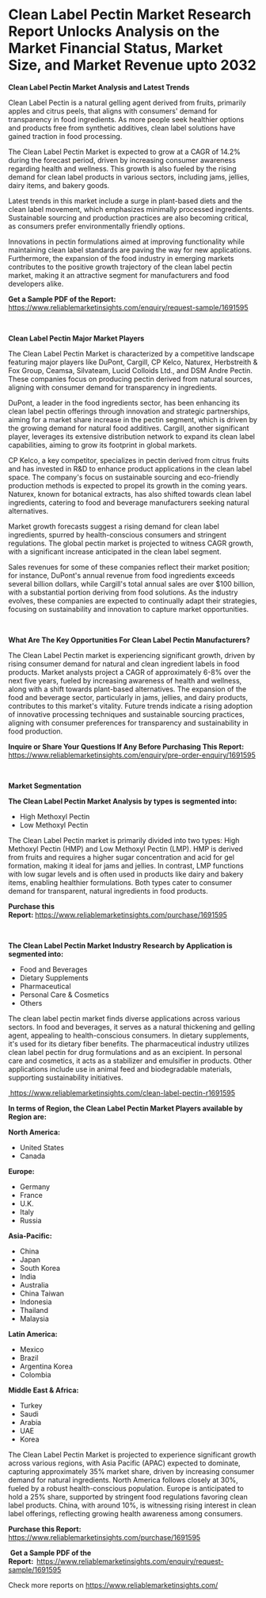 <p><h1>Clean Label Pectin Market Research Report Unlocks Analysis on the Market Financial Status, Market Size, and Market Revenue upto 2032</h1></p><p><strong>Clean Label Pectin Market Analysis and Latest Trends</strong></p>
<p><p>Clean Label Pectin is a natural gelling agent derived from fruits, primarily apples and citrus peels, that aligns with consumers' demand for transparency in food ingredients. As more people seek healthier options and products free from synthetic additives, clean label solutions have gained traction in food processing.</p><p>The Clean Label Pectin Market is expected to grow at a CAGR of 14.2% during the forecast period, driven by increasing consumer awareness regarding health and wellness. This growth is also fueled by the rising demand for clean label products in various sectors, including jams, jellies, dairy items, and bakery goods. </p><p>Latest trends in this market include a surge in plant-based diets and the clean label movement, which emphasizes minimally processed ingredients. Sustainable sourcing and production practices are also becoming critical, as consumers prefer environmentally friendly options. </p><p>Innovations in pectin formulations aimed at improving functionality while maintaining clean label standards are paving the way for new applications. Furthermore, the expansion of the food industry in emerging markets contributes to the positive growth trajectory of the clean label pectin market, making it an attractive segment for manufacturers and food developers alike.</p></p>
<p><strong>Get a Sample PDF of the Report:&nbsp;</strong> <a href="https://www.reliablemarketinsights.com/enquiry/request-sample/1691595?utm_campaign=3584&utm_medium=2&utm_source=Github&utm_content=ia&utm_term=27032025&utm_id=clean-label-pectin">https://www.reliablemarketinsights.com/enquiry/request-sample/1691595</a></p>
<p>&nbsp;</p>
<p><strong>Clean Label Pectin Major Market Players</strong></p>
<p><p>The Clean Label Pectin Market is characterized by a competitive landscape featuring major players like DuPont, Cargill, CP Kelco, Naturex, Herbstreith & Fox Group, Ceamsa, Silvateam, Lucid Colloids Ltd., and DSM Andre Pectin. These companies focus on producing pectin derived from natural sources, aligning with consumer demand for transparency in ingredients.</p><p>DuPont, a leader in the food ingredients sector, has been enhancing its clean label pectin offerings through innovation and strategic partnerships, aiming for a market share increase in the pectin segment, which is driven by the growing demand for natural food additives. Cargill, another significant player, leverages its extensive distribution network to expand its clean label capabilities, aiming to grow its footprint in global markets.</p><p>CP Kelco, a key competitor, specializes in pectin derived from citrus fruits and has invested in R&D to enhance product applications in the clean label space. The company's focus on sustainable sourcing and eco-friendly production methods is expected to propel its growth in the coming years. Naturex, known for botanical extracts, has also shifted towards clean label ingredients, catering to food and beverage manufacturers seeking natural alternatives.</p><p>Market growth forecasts suggest a rising demand for clean label ingredients, spurred by health-conscious consumers and stringent regulations. The global pectin market is projected to witness CAGR growth, with a significant increase anticipated in the clean label segment.</p><p>Sales revenues for some of these companies reflect their market position; for instance, DuPont's annual revenue from food ingredients exceeds several billion dollars, while Cargill's total annual sales are over $100 billion, with a substantial portion deriving from food solutions. As the industry evolves, these companies are expected to continually adapt their strategies, focusing on sustainability and innovation to capture market opportunities.</p></p>
<p>&nbsp;</p>
<p><strong>What Are The Key Opportunities For Clean Label Pectin Manufacturers?</strong></p>
<p><p>The Clean Label Pectin market is experiencing significant growth, driven by rising consumer demand for natural and clean ingredient labels in food products. Market analysts project a CAGR of approximately 6-8% over the next five years, fueled by increasing awareness of health and wellness, along with a shift towards plant-based alternatives. The expansion of the food and beverage sector, particularly in jams, jellies, and dairy products, contributes to this market's vitality. Future trends indicate a rising adoption of innovative processing techniques and sustainable sourcing practices, aligning with consumer preferences for transparency and sustainability in food production.</p></p>
<p><strong>Inquire or Share Your Questions If Any Before Purchasing This Report:</strong> <a href="https://www.reliablemarketinsights.com/enquiry/pre-order-enquiry/1691595?utm_campaign=3584&utm_medium=2&utm_source=Github&utm_content=ia&utm_term=27032025&utm_id=clean-label-pectin">https://www.reliablemarketinsights.com/enquiry/pre-order-enquiry/1691595</a></p>
<p>&nbsp;</p>
<p><strong>Market Segmentation</strong></p>
<p><strong>The Clean Label Pectin Market Analysis by types is segmented into:</strong></p>
<p><ul><li>High Methoxyl Pectin</li><li>Low Methoxyl Pectin</li></ul></p>
<p><p>The Clean Label Pectin market is primarily divided into two types: High Methoxyl Pectin (HMP) and Low Methoxyl Pectin (LMP). HMP is derived from fruits and requires a higher sugar concentration and acid for gel formation, making it ideal for jams and jellies. In contrast, LMP functions with low sugar levels and is often used in products like dairy and bakery items, enabling healthier formulations. Both types cater to consumer demand for transparent, natural ingredients in food products.</p></p>
<p><strong>Purchase this Report:&nbsp;</strong><a href="https://www.reliablemarketinsights.com/purchase/1691595?utm_campaign=3584&utm_medium=2&utm_source=Github&utm_content=ia&utm_term=27032025&utm_id=clean-label-pectin">https://www.reliablemarketinsights.com/purchase/1691595</a></p>
<p>&nbsp;</p>
<p><strong>The Clean Label Pectin Market Industry Research by Application is segmented into:</strong></p>
<p><ul><li>Food and Beverages</li><li>Dietary Supplements</li><li>Pharmaceutical</li><li>Personal Care & Cosmetics</li><li>Others</li></ul></p>
<p><p>The clean label pectin market finds diverse applications across various sectors. In food and beverages, it serves as a natural thickening and gelling agent, appealing to health-conscious consumers. In dietary supplements, it's used for its dietary fiber benefits. The pharmaceutical industry utilizes clean label pectin for drug formulations and as an excipient. In personal care and cosmetics, it acts as a stabilizer and emulsifier in products. Other applications include use in animal feed and biodegradable materials, supporting sustainability initiatives.</p></p>
<p><a href="https://www.reliablemarketinsights.com/clean-label-pectin-r1691595?utm_campaign=3584&utm_medium=2&utm_source=Github&utm_content=ia&utm_term=27032025&utm_id=clean-label-pectin">&nbsp;https://www.reliablemarketinsights.com/clean-label-pectin-r1691595</a></p>
<p><strong>In terms of Region, the Clean Label Pectin Market Players available by Region are:</strong></p>
<p>
    <p> <strong> North America: </strong>
        <ul>
            <li>United States</li>
            <li>Canada</li>
        </ul>
        </p> 
    <p> <strong> Europe: </strong>
        <ul>
            <li>Germany</li>
            <li>France</li>
            <li>U.K.</li>
            <li>Italy</li>
            <li>Russia</li>
        </ul>
        </p> 
    <p> <strong> Asia-Pacific: </strong>
        <ul>
            <li>China</li>
            <li>Japan</li>
            <li>South Korea</li>
            <li>India</li>
            <li>Australia</li>
            <li>China Taiwan</li>
            <li>Indonesia</li>
            <li>Thailand</li>
            <li>Malaysia</li>
        </ul>
        </p> 
    <p> <strong> Latin America: </strong>
        <ul>
            <li>Mexico</li>
            <li>Brazil</li>
            <li>Argentina Korea</li>
            <li>Colombia</li>
        </ul>
        </p> 
    <p> <strong> Middle East & Africa: </strong>
        <ul>
            <li>Turkey</li>
            <li>Saudi</li>
            <li>Arabia</li>
            <li>UAE</li>
            <li>Korea</li>
        </ul>
    </p>
    </p>
<p><p>The Clean Label Pectin Market is projected to experience significant growth across various regions, with Asia Pacific (APAC) expected to dominate, capturing approximately 35% market share, driven by increasing consumer demand for natural ingredients. North America follows closely at 30%, fueled by a robust health-conscious population. Europe is anticipated to hold a 25% share, supported by stringent food regulations favoring clean label products. China, with around 10%, is witnessing rising interest in clean label offerings, reflecting growing health awareness among consumers.</p></p>
<p><strong>Purchase this Report: </strong><a href="https://www.reliablemarketinsights.com/purchase/1691595?utm_campaign=3584&utm_medium=2&utm_source=Github&utm_content=ia&utm_term=27032025&utm_id=clean-label-pectin">https://www.reliablemarketinsights.com/purchase/1691595</a></p>
<p>&nbsp;<strong>Get a Sample PDF of the Report:&nbsp;&nbsp;</strong><a href="https://www.reliablemarketinsights.com/enquiry/request-sample/1691595?utm_campaign=3584&utm_medium=2&utm_source=Github&utm_content=ia&utm_term=27032025&utm_id=clean-label-pectin">https://www.reliablemarketinsights.com/enquiry/request-sample/1691595</a></p>
<p><strong></strong></p>
<p>Check more reports on <a href="https://www.reliablemarketinsights.com/?utm_campaign=3584&utm_medium=2&utm_source=Github&utm_content=ia&utm_term=27032025&utm_id=clean-label-pectin">https://www.reliablemarketinsights.com/</a></p>